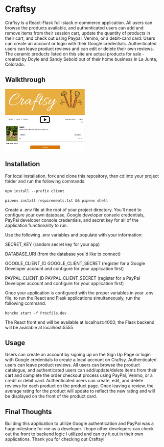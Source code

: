 # Craftsy

Craftsy is a React-Flask full-stack e-commerce application. All users can browse the products available, and authenticated users can add and remove items from their session cart, update the quantity of products in their cart, and check out using Paypal, Venmo, or a debit-card card. Users can create an account or login with their Google credentials. Authenticated users can leave product reviews and can edit or delete their own reviews. The ceramic products listed on this site are actual products for sale - created by Doyle and Sandy Sebold out of their home business in La Junta, Colorado.

## Walkthrough

<a href="https://youtu.be/jWwT2GTx5rs" title="Craftsy eCommerce Application Walkthrough"><img src="./client/src/images/craftsy-play.jpeg" height="200px" alt="Craftsy Walkthrough" /></a>

## Installation

For local installation, fork and clone this repository, then cd into your project folder and run the following commands:

`npm install --prefix client`

`pipenv install requirements.txt && pipenv shell`

Create a .env file at the root of your project directory. You'll need to configure your own database, Google developer console credentials, PayPal developer console credentials, and secret key for all of the application functionality to run.

Use the following .env variables and populate with your information:

SECRET_KEY (random secret key for your app)

DATABASE_URI (from the database you'd like to connect)

GOOGLE_CLIENT_ID
GOOGLE_CLIENT_SECRET (register for a Google Developer account and configure for your application first)

PAYPAL_CLIENT_ID
PAYPAL_CLIENT_SECRET (register for a PayPal Developer account and configure for your application first)

Once your application is configured with the proper variables in your .env file, to run the React and Flask applications simultaneously, run the following command:

`honcho start -f Procfile.dev`

The React front end will be available at localhost:4000; the Flask backend will be available at localhost:5555

## Usage

Users can create an account by signing up on the Sign Up Page or login with Google credentials to create a local account on Craftsy. Authenticated users can leave product reviews. All users can browse the product catalogue, and authenticated users can add/update/delete items from their cart and complete the order checkout process using PayPal, Venmo, or a credit or debit card. Authenticated users can create, edit, and delete reviews for each product on the product page. Once leaving a review, the average rating for the product will update to reflect the new rating and will be displayed on the front of the product card. 

## Final Thoughts

Building this application to utilize Google authentication and PayPal was a huge milestone for me as a developer. I hope other developers can check out the front to backend logic I utilized and can try it out in their own applications. Thank you for checking out Craftsy!